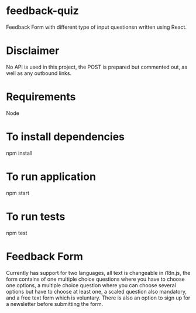 # feedback-quiz
Feedback Form with different type of input questionsn written using React.

# Disclaimer
No API is used in this project, the POST is prepared but commented out, as well as any outbound links.

# Requirements
Node

# To install dependencies
npm install

# To run application
npm start

# To run tests
npm test

# Feedback Form
Currently has support for two languages, all text is changeable in i18n.js,
the form contains of one multiple choice questions where you have to choose one options, a multiple choice question where you can choose several options but have to choose at least one, a scaled question also mandatory, and a free text form which is voluntary. There is also an option to sign up for a newsletter before submitting the form.
